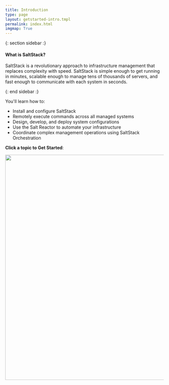 ```yaml
---
title: Introduction
type: page
layout: getstarted-intro.tmpl
permalink: index.html
imgmap: True
---
```


{: section sidebar :}

#### What is SaltStack?

SaltStack is a revolutionary approach to infrastructure management that
replaces complexity with speed. SaltStack is simple enough to get
running in minutes, scalable enough to manage tens of thousands of
servers, and fast enough to communicate with each system in seconds.

{: end sidebar :}

You'll learn how to:

-   Install and configure SaltStack
-   Remotely execute commands across all managed systems
-   Design, develop, and deploy system configurations
-   Use the Salt Reactor to automate your infrastructure
-   Coordinate complex management operations using SaltStack
    Orchestration

**Click a topic to Get Started**:

<img class="imgcenter nolightbox" width="1569" height="714" src="/en/latest/images/get-started-diagram.png" alt="" usemap="#getstarted" border="0"/> 
<map name="getstarted"> <area shape="rect" coords="369,26,630,114" href="/en/getstarted/overview.html" alt="Learn about the components in SaltStack"> <area shape="rect" coords="663,28,933,115" href="/en/getstarted/flexibility.html" alt="Learn about the different management approaches in SaltStack"> <area shape="rect" coords="966,28,1223,116" href="/en/getstarted/speed.html" alt="Learn what makes SaltStack fast"> <area shape="rect" coords="344,131,1253,305" href="/en/getstarted/fundamentals/index.html" alt="Learn how to use the foundational components in SaltStack"> <area shape="rect" coords="1291,132,1532,302" href="/en/getstarted/ssh/index.html" alt="Learn how to set up SaltStack agentless"> <area shape="rect" coords="342,322,1532,493" href="/en/getstarted/config/index.html" alt="Learn about SaltStack's configuration management system"> <area shape="rect" coords="344,514,1532,682" href="/en/getstarted/event/index.html" alt="Create an event driven infrastructure using SaltStack"> <area shape="rect" coords="36,131,310,686" href="/en/getstarted/system/index.html" alt="Understanding SaltStack">
</map>

